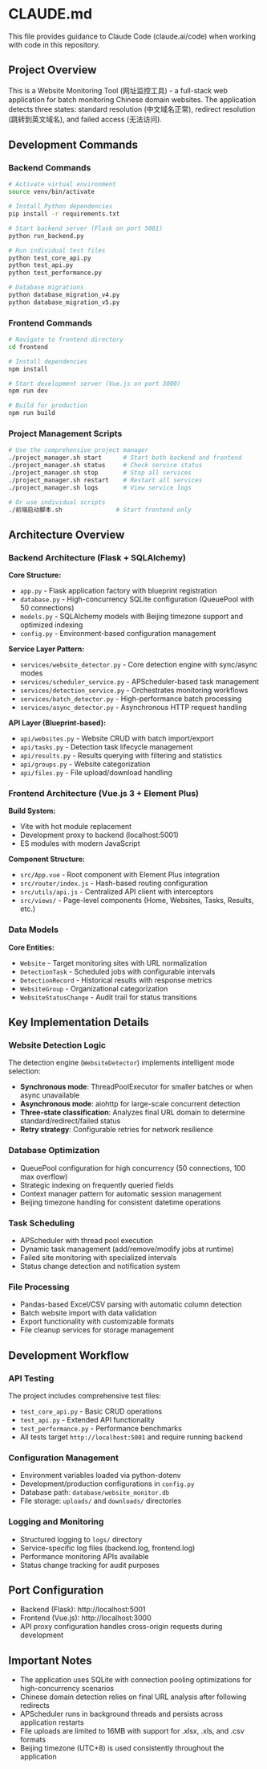 # CLAUDE.md

This file provides guidance to Claude Code (claude.ai/code) when working with code in this repository.

## Project Overview

This is a Website Monitoring Tool (网址监控工具) - a full-stack web application for batch monitoring Chinese domain websites. The application detects three states: standard resolution (中文域名正常), redirect resolution (跳转到英文域名), and failed access (无法访问).

## Development Commands

### Backend Commands
```bash
# Activate virtual environment
source venv/bin/activate

# Install Python dependencies
pip install -r requirements.txt

# Start backend server (Flask on port 5001)
python run_backend.py

# Run individual test files
python test_core_api.py
python test_api.py
python test_performance.py

# Database migrations
python database_migration_v4.py
python database_migration_v5.py
```

### Frontend Commands
```bash
# Navigate to frontend directory
cd frontend

# Install dependencies
npm install

# Start development server (Vue.js on port 3000)
npm run dev

# Build for production
npm run build
```

### Project Management Scripts
```bash
# Use the comprehensive project manager
./project_manager.sh start      # Start both backend and frontend
./project_manager.sh status     # Check service status
./project_manager.sh stop       # Stop all services
./project_manager.sh restart    # Restart all services
./project_manager.sh logs       # View service logs

# Or use individual scripts
./前端启动脚本.sh               # Start frontend only
```

## Architecture Overview

### Backend Architecture (Flask + SQLAlchemy)

**Core Structure:**
- `app.py` - Flask application factory with blueprint registration
- `database.py` - High-concurrency SQLite configuration (QueuePool with 50 connections)
- `models.py` - SQLAlchemy models with Beijing timezone support and optimized indexing
- `config.py` - Environment-based configuration management

**Service Layer Pattern:**
- `services/website_detector.py` - Core detection engine with sync/async modes
- `services/scheduler_service.py` - APScheduler-based task management
- `services/detection_service.py` - Orchestrates monitoring workflows
- `services/batch_detector.py` - High-performance batch processing
- `services/async_detector.py` - Asynchronous HTTP request handling

**API Layer (Blueprint-based):**
- `api/websites.py` - Website CRUD with batch import/export
- `api/tasks.py` - Detection task lifecycle management
- `api/results.py` - Results querying with filtering and statistics
- `api/groups.py` - Website categorization
- `api/files.py` - File upload/download handling

### Frontend Architecture (Vue.js 3 + Element Plus)

**Build System:**
- Vite with hot module replacement
- Development proxy to backend (localhost:5001)
- ES modules with modern JavaScript

**Component Structure:**
- `src/App.vue` - Root component with Element Plus integration
- `src/router/index.js` - Hash-based routing configuration
- `src/utils/api.js` - Centralized API client with interceptors
- `src/views/` - Page-level components (Home, Websites, Tasks, Results, etc.)

### Data Models

**Core Entities:**
- `Website` - Target monitoring sites with URL normalization
- `DetectionTask` - Scheduled jobs with configurable intervals
- `DetectionRecord` - Historical results with response metrics
- `WebsiteGroup` - Organizational categorization
- `WebsiteStatusChange` - Audit trail for status transitions

## Key Implementation Details

### Website Detection Logic
The detection engine (`WebsiteDetector`) implements intelligent mode selection:
- **Synchronous mode**: ThreadPoolExecutor for smaller batches or when async unavailable
- **Asynchronous mode**: aiohttp for large-scale concurrent detection
- **Three-state classification**: Analyzes final URL domain to determine standard/redirect/failed status
- **Retry strategy**: Configurable retries for network resilience

### Database Optimization
- QueuePool configuration for high concurrency (50 connections, 100 max overflow)
- Strategic indexing on frequently queried fields
- Context manager pattern for automatic session management
- Beijing timezone handling for consistent datetime operations

### Task Scheduling
- APScheduler with thread pool execution
- Dynamic task management (add/remove/modify jobs at runtime)
- Failed site monitoring with specialized intervals
- Status change detection and notification system

### File Processing
- Pandas-based Excel/CSV parsing with automatic column detection
- Batch website import with data validation
- Export functionality with customizable formats
- File cleanup services for storage management

## Development Workflow

### API Testing
The project includes comprehensive test files:
- `test_core_api.py` - Basic CRUD operations
- `test_api.py` - Extended API functionality
- `test_performance.py` - Performance benchmarks
- All tests target `http://localhost:5001` and require running backend

### Configuration Management
- Environment variables loaded via python-dotenv
- Development/production configurations in `config.py`
- Database path: `database/website_monitor.db`
- File storage: `uploads/` and `downloads/` directories

### Logging and Monitoring
- Structured logging to `logs/` directory
- Service-specific log files (backend.log, frontend.log)
- Performance monitoring APIs available
- Status change tracking for audit purposes

## Port Configuration
- Backend (Flask): http://localhost:5001
- Frontend (Vue.js): http://localhost:3000
- API proxy configuration handles cross-origin requests during development

## Important Notes

- The application uses SQLite with connection pooling optimizations for high-concurrency scenarios
- Chinese domain detection relies on final URL analysis after following redirects
- APScheduler runs in background threads and persists across application restarts
- File uploads are limited to 16MB with support for .xlsx, .xls, and .csv formats
- Beijing timezone (UTC+8) is used consistently throughout the application